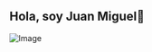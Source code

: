 ## Hola, soy Juan Miguel👋
![Image](https://github.com/user-attachments/assets/fbabc4c5-d973-4538-8a3e-bccc31798f33)

<!--
**Juanmi79/juanmi79** is a ✨ _special_ ✨ repository because its `README.md` (this file) appears on your GitHub profile.

Here are some ideas to get you started:

- 🔭 I’m currently working on ...
- 🌱 I’m currently learning ...
- 👯 I’m looking to collaborate on ...
- 🤔 I’m looking for help with ...
- 💬 Ask me about ...
- 📫 How to reach me: ...
- 😄 Pronouns: ...
- ⚡ Fun fact: ...
-->
